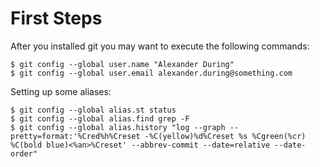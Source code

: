 # First Steps

After you installed git you may want to execute the following commands:

    $ git config --global user.name "Alexander During"
    $ git config --global user.email alexander.during@something.com

Setting up some aliases:

    $ git config --global alias.st status
    $ git config --global alias.find grep -F
    $ git config --global alias.history "log --graph --pretty=format:'%Cred%h%Creset -%C(yellow)%d%Creset %s %Cgreen(%cr) %C(bold blue)<%an>%Creset' --abbrev-commit --date=relative --date-order"
